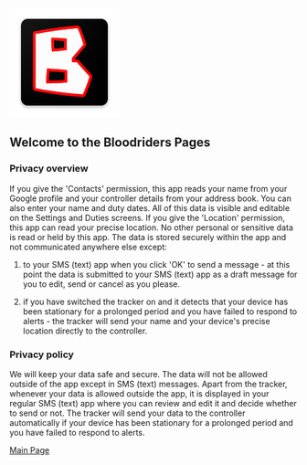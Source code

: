 ![Logo](ic_launcher.png)

## Welcome to the Bloodriders Pages

### Privacy overview
If you give the 'Contacts' permission, this app reads your name from your Google profile and your controller details from your address book. You can also enter your name and duty dates. All of this data is visible and editable on the Settings and Duties screens. If you give the 'Location' permission, this app can read your precise location. No other personal or sensitive data is read or held by this app. The data is stored securely within the app and not communicated anywhere else except:

 1) to your SMS (text) app when you click 'OK' to send a message - at this point the data is submitted to your SMS (text) app as a draft message for you to edit, send or cancel as you please.
 
 2) if you have switched the tracker on and it detects that your device has been stationary for a prolonged period and you have failed to respond to alerts - the tracker will send your name and your device's precise location directly to the controller.

### Privacy policy
We will keep your data safe and secure. The data will not be allowed outside of the app except in SMS (text) messages. Apart from the tracker, whenever your data is allowed outside the app, it is displayed in your regular SMS (text) app where you can review and edit it  and decide whether to send or not. The tracker will send your data to the controller automatically if your device has been stationary for a prolonged period and you have failed to respond to alerts.

[Main Page](https://roxburd.github.io/bloodriders/)
